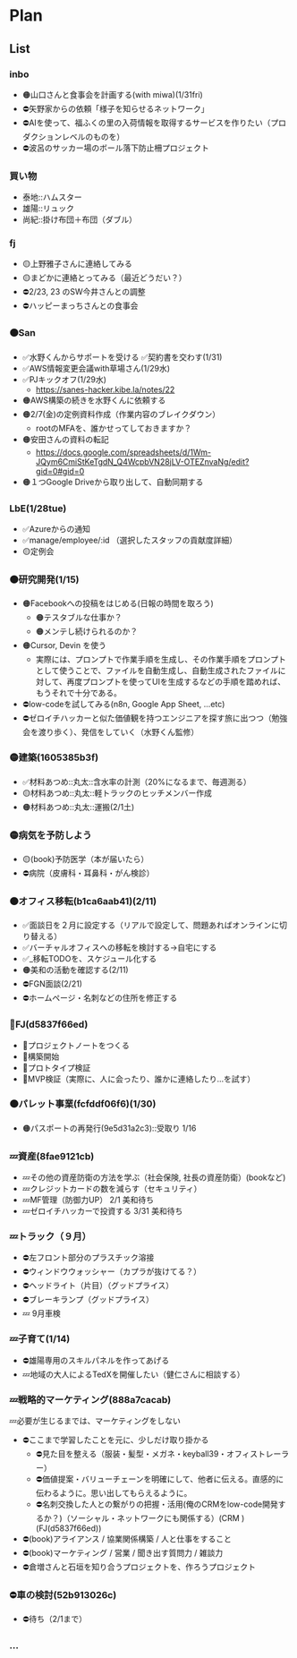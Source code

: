 # Plan
## List
### inbo
- 🟠山口さんと食事会を計画する(with miwa)(1/31fri)
- ⛔️矢野家からの依頼「様子を知らせるネットワーク」
- ⛔️AIを使って、福ふくの里の入荷情報を取得するサービスを作りたい（プロダクションレベルのものを）
- ⛔️波呂のサッカー場のボール落下防止柵プロジェクト

### 買い物
- 泰地::ハムスター
- 雄陽::リュック
- 尚紀::掛け布団＋布団（ダブル）

### fj
- 🟡上野雅子さんに連絡してみる
- 🟡まどかに連絡とってみる（最近どうだい？）
- ⛔️2/23, 23 のSW今井さんとの調整
- ⛔️ハッピーまっちさんとの食事会

### 🟠San
- ✅水野くんからサポートを受ける
  ✅契約書を交わす(1/31)
- ✅AWS情報変更会議with草場さん(1/29水)
- ✅PJキックオフ(1/29水)
    - https://sanes-hacker.kibe.la/notes/22
- 🟠AWS構築の続きを水野くんに依頼する
- 🟠2/7(金)の定例資料作成（作業内容のブレイクダウン）
  - rootのMFAを、誰かせってしておきますか？
- 🟠安田さんの資料の転記
  - https://docs.google.com/spreadsheets/d/1Wm-JQym6CmiStKeTgdN_Q4WcpbVN28jLV-OTEZnvaNg/edit?gid=0#gid=0
- 🟠１つGoogle Driveから取り出して、自動同期する

### LbE(1/28tue)
- ✅Azureからの通知
- ✅manage/employee/:id （選択したスタッフの貢献度詳細）
- 🟡定例会

### 🟠研究開発(1/15)
- 🟠Facebookへの投稿をはじめる(日報の時間を取ろう)
  - 🟠テスタブルな仕事か？
  - 🟠メンテし続けられるのか？
- 🟠Cursor, Devin を使う
  - 実際には、プロンプトで作業手順を生成し、その作業手順をプロンプトとして使うことで、ファイルを自動生成し、自動生成されたファイルに対して、再度プロンプトを使ってUIを生成するなどの手順を踏めれば、もうそれで十分である。
- ⛔️low-codeを試してみる(n8n, Google App Sheet, ...etc)
- ⛔️ゼロイチハッカーと似た価値観を持つエンジニアを探す旅に出つつ（勉強会を渡り歩く）、発信をしていく（水野くん監修）

### 🟡建築(1605385b3f)
- ✅材料あつめ::丸太::含水率の計測（20%になるまで、毎週測る）
- 🟡材料あつめ::丸太::軽トラックのヒッチメンバー作成
- 🟠材料あつめ::丸太::運搬(2/1土)

### 🟡病気を予防しよう
- 🟡(book)予防医学（本が届いたら）
- ⛔️病院（皮膚科・耳鼻科・がん検診）

### 🟠オフィス移転(b1ca6aab41)(2/11)
- ✅面談日を２月に設定する（リアルで設定して、問題あればオンラインに切り替える）
- ✅バーチャルオフィスへの移転を検討する→自宅にする
- ✅_移転TODOを、スケジュール化する
- 🟠美和の活動を確認する(2/11)
- ⛔️FGN面談(2/21)
- ⛔️ホームページ・名刺などの住所を修正する

### 🐢FJ(d5837f66ed)
- 🐢プロジェクトノートをつくる
- 🐢構築開始
- 🐢プロトタイプ検証
- 🐢MVP検証（実際に、人に会ったり、誰かに連絡したり...を試す）

### 🟠パレット事業(fcfddf06f6)(1/30)
- 🟠パスポートの再発行(9e5d31a2c3)::受取り 1/16

### 💤資産(8fae9121cb)
- 💤その他の資産防衛の方法を学ぶ（社会保険, 社長の資産防衛）(bookなど)
- 💤クレジットカードの数を減らす（セキュリティ）
- 💤MF管理（防御力UP） 2/1 美和待ち
- 💤ゼロイチハッカーで投資する 3/31 美和待ち


### 💤トラック（９月）
- ⛔️左フロント部分のプラスチック溶接
- ⛔️ウィンドウウォッシャー（カプラが抜けてる？）
- ⛔️ヘッドライト（片目）（グッドプライス）
- ⛔️ブレーキランプ（グッドプライス）
- 💤 9月車検

### 💤子育て(1/14)
- ⛔️雄陽専用のスキルパネルを作ってあげる
- 💤地域の大人によるTedXを開催したい（健仁さんに相談する）

### 💤戦略的マーケティング(888a7cacab)
💤必要が生じるまでは、マーケティングをしない
- ⛔️ここまで学習したことを元に、少しだけ取り掛かる
  - ⛔️見た目を整える（服装・髪型・メガネ・keyball39・オフィストレーラー）
  - ⛔️価値提案・バリューチェーンを明確にして、他者に伝える。直感的に伝わるように。思い出してもらえるように。
  - ⛔️名刺交換した人との繋がりの把握・活用(俺のCRMをlow-code開発するか？)（ソーシャル・ネットワークにも関係する）(CRM )(FJ(d5837f66ed))
- ⛔️(book)アライアンス / 協業関係構築 / 人と仕事をすること
- ⛔️(book)マーケティング / 営業 / 聞き出す質問力 / 雑談力
- ⛔️倉増さんと石垣を知り合うプロジェクトを、作ろうプロジェクト

### ⛔️車の検討(52b913026c)
- ⛔️待ち（2/1まで）



### ...
















